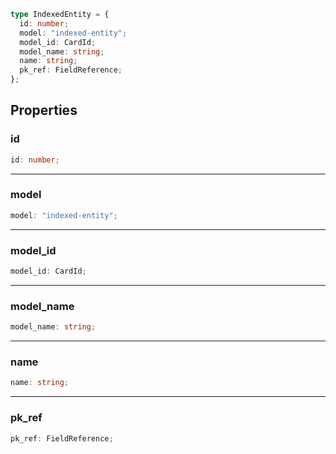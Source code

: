 ```ts
type IndexedEntity = {
  id: number;
  model: "indexed-entity";
  model_id: CardId;
  model_name: string;
  name: string;
  pk_ref: FieldReference;
};
```

## Properties

### id

```ts
id: number;
```

***

### model

```ts
model: "indexed-entity";
```

***

### model\_id

```ts
model_id: CardId;
```

***

### model\_name

```ts
model_name: string;
```

***

### name

```ts
name: string;
```

***

### pk\_ref

```ts
pk_ref: FieldReference;
```
